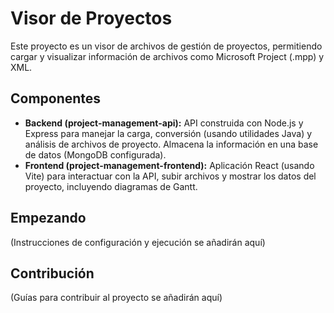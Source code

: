 # Visor de Proyectos

Este proyecto es un visor de archivos de gestión de proyectos, permitiendo cargar y visualizar información de archivos como Microsoft Project (.mpp) y XML.

## Componentes

*   **Backend (project-management-api):** API construida con Node.js y Express para manejar la carga, conversión (usando utilidades Java) y análisis de archivos de proyecto. Almacena la información en una base de datos (MongoDB configurada).
*   **Frontend (project-management-frontend):** Aplicación React (usando Vite) para interactuar con la API, subir archivos y mostrar los datos del proyecto, incluyendo diagramas de Gantt.

## Empezando

(Instrucciones de configuración y ejecución se añadirán aquí)

## Contribución

(Guías para contribuir al proyecto se añadirán aquí)